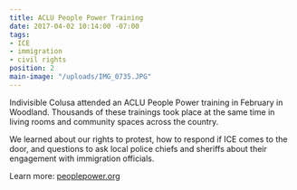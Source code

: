 ```yaml
---
title: ACLU People Power Training
date: 2017-04-02 10:14:00 -07:00
tags:
- ICE
- immigration
- civil rights
position: 2
main-image: "/uploads/IMG_0735.JPG"
---
```


Indivisible Colusa attended an ACLU People Power training in February in Woodland. Thousands of these trainings took place at the same time in living rooms and community spaces across the country. 

We learned about our rights to protest, how to respond if ICE comes to the door, and questions to ask local police chiefs and sheriffs about their engagement with immigration officials.

Learn more: [peoplepower.org](http://peoplepower.org) 